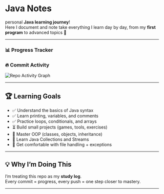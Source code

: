 # Java Notes

personal **Java learning journey**!  
Here I document and note take everything I learn day by day, from my **first program** to advanced topics 🚀  

---

### 📊 Progress Tracker

### 🔥 Commit Activity
![Repo Activity Graph](https://github-readme-activity-graph.vercel.app/graph?username=cosalt&repo=JavaNotes&from=2025-09-17&theme=github)

---

## 🏆 Learning Goals

- ✅ Understand the basics of Java syntax  
- ✅ Learn printing, variables, and comments  
- ✅ Practice loops, conditionals, and arrays  
- ⏳ Build small projects (games, tools, exercises)  
- 🎯 Master OOP (classes, objects, inheritance)  
- 🎯 Learn Java Collections and Streams  
- 🎯 Get comfortable with file handling + exceptions   

---

## 💡 Why I’m Doing This

I’m treating this repo as my **study log**.  
Every commit = progress, every push = one step closer to mastery.  

---

